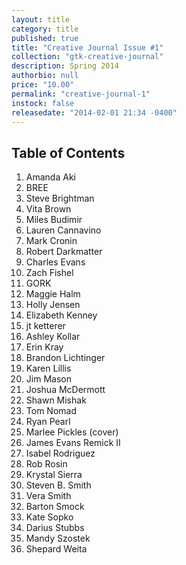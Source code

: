 ```yaml
---
layout: title
category: title
published: true
title: "Creative Journal Issue #1"
collection: "gtk-creative-journal"
description: Spring 2014
authorbio: null
price: "10.00"
permalink: "creative-journal-1"
instock: false
releasedate: "2014-02-01 21:34 -0400"
---
```





## Table of Contents

1. Amanda Aki
2. BREE
3. Steve Brightman
4. Vita Brown
5. Miles Budimir
6. Lauren Cannavino
7. Mark Cronin
8. Robert Darkmatter
9. Charles Evans
10. Zach Fishel
11. GORK
12. Maggie Halm
13. Holly Jensen
14. Elizabeth Kenney
15. jt ketterer
16. Ashley Kollar
17. Erin Kray
18. Brandon Lichtinger
19. Karen Lillis
20. Jim Mason
21. Joshua McDermott
22. Shawn Mishak
23. Tom Nomad
24. Ryan Pearl
25. Marlee Pickles (cover)
26. James Evans Remick II
27. Isabel Rodriguez
28. Rob Rosin
29. Krystal Sierra
30. Steven B. Smith
31. Vera Smith
32. Barton Smock
33. Kate Sopko
34. Darius Stubbs
35. Mandy Szostek
36. Shepard Weita


